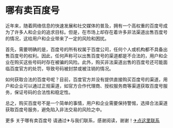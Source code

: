 # 哪有卖百度号

近年来，随着网络信息的快速发展和社交媒体的普及，拥有一个高权重的百度号成为了许多人和企业的追求目标。但是，在市场上却存在着许多非法渠道出售百度号的情况，这给用户和企业带来了一定的风险和困扰。

首先，需要明确的是，百度号的所有权属于百度公司，任何个人或机构都不具备出售百度号的权利。因此，任何声称可以出售百度号的渠道都是不合法的，用户和企业在购买这些号码时存在被骗的风险。此外，购买非法渠道出售的百度号还可能面临百度官方的处罚，导致号码被封禁或被注销的情况。

如何获取合法的百度号呢？目前，百度官方并没有提供直接购买百度号的渠道，用户和企业可以通过正规渠道，如官方合作代理商、授权服务商等渠道获取百度号服务，保证号码的合法性和稳定性。

总之，购买百度号不是一个简单的事情，用户和企业需要保持警惕，选择合法渠道获取百度号服务，避免陷入非法交易的风险之中。

更多 关于哪有卖百度号 请通过✈与我们联系，感谢阅读，谢谢！[✈点这里联系](https://sms.k02.cc)